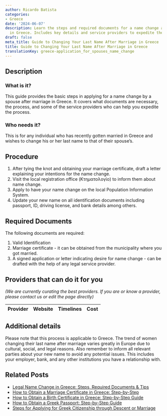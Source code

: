 ```yaml
---
author: Ricardo Batista
categories:
- Greece
date: '2024-06-07'
description: Learn the steps and required documents for a name change after marriage
  in Greece. Includes key details and service providers to expedite the process.
draft: false
meta_title: Guide to Changing Your Last Name After Marriage in Greece
title: Guide to Changing Your Last Name After Marriage in Greece
translationKey: greece-application_for_spouses_name_change
---
```


## Description
### What is it?
This guide provides the basic steps in applying for a name change by a spouse after marriage in Greece. It covers what documents are necessary, the process, and some of the service providers who can help you expedite the process.

### Who needs it?
This is for any individual who has recently gotten married in Greece and wishes to change his or her last name to that of their spouse’s.

## Procedure
1. After tying the knot and obtaining your marriage certificate, draft a letter explaining your intentions for the name change.
2. Visit the local registration office (Κτηματολογίο) to inform them about name change.
3. Apply to have your name change on the local Population Information System.
4. Update your new name on all identification documents including passport, ID, driving license, and bank details among others.

## Required Documents
The following documents are required:
1. Valid Identification
2. Marriage certificate - it can be obtained from the municipality where you got married.
3. A signed application or letter indicating desire for name change - can be drafted with the help of any legal service provider.

## Providers that can do it for you

_(We are currently curating the best providers. If you are or know a provider, please contact us or edit the page directly)_

| Provider        |     Website     |     Timelines    |       Cost      |
| :-------------: | :-------------: |  :-------------: | :-------------: |

## Additional details
Please note that this process is applicable to Greece. The trend of women changing their last name after marriage varies greatly in Europe due to cultural, social, and legal reasons. Also remember to inform all relevant parties about your new name to avoid any potential issues. This includes your employer, bank, and any other institutions you have a relationship with.


## Related Posts

- [Legal Name Change in Greece: Steps, Required Documents & Tips](https://tramitit.com/guides/greece/application_for_name_change_certificate/)
- [How to Obtain a Marriage Certificate in Greece: Step-by-Step](https://tramitit.com/guides/greece/application_for_marriage_certificate/)
- [How to Obtain a Birth Certificate in Greece: Step-by-Step Guide](https://tramitit.com/guides/greece/application_for_birth_certificate/)
- [How to Obtain a Greek Passport: Step-by-Step Guide](https://tramitit.com/guides/greece/application_for_passport_issuance/)
- [Steps for Applying for Greek Citizenship through Descent or Marriage](https://tramitit.com/guides/greece/application_for_greek_citizenship/)